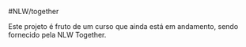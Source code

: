 #NLW/together

Este projeto é fruto de um curso que ainda está em andamento, sendo fornecido pela NLW Together.
